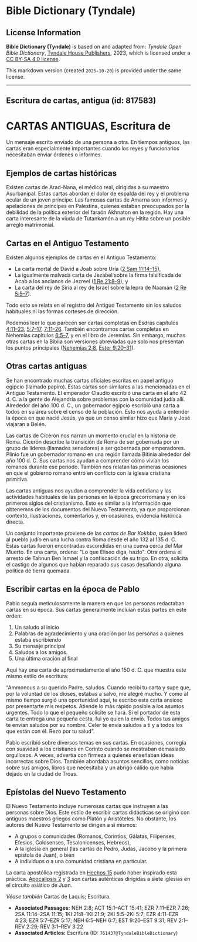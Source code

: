 # Bible Dictionary (Tyndale)

## License Information

**Bible Dictionary (Tyndale)** is based on and adapted from: _Tyndale Open Bible Dictionary_, [Tyndale House Publishers](https://tyndaleopenresources.com/), 2023, which is licensed under a [CC BY-SA 4.0 license](https://creativecommons.org/licenses/by-sa/4.0/legalcode.en).

This markdown version (created `2025-10-20`) is provided under the same license.



--------------------------------

## Escritura de cartas, antigua (id: 817583)

CARTAS ANTIGUAS, Escritura de
=============================

Un mensaje escrito enviado de una persona a otra. En tiempos antiguos, las cartas eran especialmente importantes cuando los reyes y funcionarios necesitaban enviar órdenes o informes.

Ejemplos de cartas históricas
-----------------------------

Existen cartas de Arad\-Nana, el médico real, dirigidas a su maestro Asurbanipal. Estas cartas abordan el dolor de espalda del rey y el problema ocular de un joven príncipe. Las famosas cartas de Amarna son informes y apelaciones de príncipes en Palestina, quienes estaban preocupados por la debilidad de la política exterior del faraón Akhnaton en la región. Hay una carta interesante de la viuda de Tutankamón a un rey Hitita sobre un posible arreglo matrimonial.

Cartas en el Antiguo Testamento
-------------------------------

Existen algunos ejemplos de cartas en el Antiguo Testamento:

* La carta mortal de David a Joab sobre Uría ([2 Sam 11:14–15](https://ref.ly/2Sam11:14-2Sam11:15)),
* La igualmente malvada carta de Jezabel sobre la firma falsificada de Acab a los ancianos de Jezreel ([1 Re 21:8–9](https://ref.ly/1Kgs21:8-1Kgs21:9)), y
* La carta del rey de Siria al rey de Israel sobre la lepra de Naamán ([2 Re 5:5–7](https://ref.ly/2Kgs5:5-2Kgs5:7)).

Todo esto se relata en el registro del Antiguo Testamento sin los saludos habituales ni las formas corteses de dirección.

Podemos leer lo que parecen ser cartas completas en Esdras capítulos [4:11–23](https://ref.ly/Ezra4:11-Ezra4:23), [5:7–17](https://ref.ly/Ezra5:7-Ezra5:17), [7:11–26](https://ref.ly/Ezra7:11-Ezra7:26). También encontramos cartas completas en Nehemías capítulos [6:5–7](https://ref.ly/Neh6:5-Neh6:7), y en el libro de Jeremías. Sin embargo, muchas otras cartas en la Biblia son versiones abreviadas que solo nos presentan los puntos principales ([Nehemías 2:8](https://ref.ly/Neh2:8), [Ester 9:20–31](https://ref.ly/Esth9:20-Esth9:31)).

Otras cartas antiguas
---------------------

Se han encontrado muchas cartas oficiales escritas en papel antiguo egipcio (llamado papiro). Estas cartas son similares a las mencionadas en el Antiguo Testamento. El emperador Claudio escribió una carta en el año 42 d. C. a la gente de Alejandría sobre problemas con la comunidad judía allí. Alrededor del año 100 d. C., un gobernador egipcio escribió una carta a todos en su área sobre el censo de la población. Esto nos ayuda a entender la época en que nació Jesús, ya que un censo similar hizo que María y José viajaran a Belén.

Las cartas de Cicerón nos narran un momento crucial en la historia de Roma. Cicerón describe la transición de Roma de ser gobernada por un grupo de líderes (llamados senadores) a ser gobernada por emperadores. Plinio fue un gobernador romano en una región llamada Bitinia alrededor del año 100 d. C. Sus cartas nos ayudan a comprender cómo vivían los romanos durante ese periodo. También nos relatan las primeras ocasiones en que el gobierno romano entró en conflicto con la iglesia cristiana primitiva.

Las cartas antiguas nos ayudan a comprender la vida cotidiana y las actividades habituales de las personas en la época grecorromana y en los primeros siglos del cristianismo. Esto es similar a la información que obtenemos de los documentos del Nuevo Testamento, ya que proporcionan contexto, ilustraciones, comentarios y, en ocasiones, evidencia histórica directa.

Un conjunto importante proviene de las *cartas de Bar Kokhba*, quien lideró al pueblo judío en una lucha contra Roma desde el año 132 al 135 d. C. Estas cartas fueron encontradas escondidas en una cueva cerca del Mar Muerto. En una carta, ordena: "Lo que Eliseo diga, hazlo". Otra ordena el arresto de Tahnun Ben Ismael y la confiscación de su trigo. En otra, solicita el castigo de algunos que habían reparado sus casas desafiando alguna política de tierra quemada.

Escribir cartas en la época de Pablo
------------------------------------

Pablo seguía meticulosamente la manera en que las personas redactaban cartas en su época. Sus cartas generalmente incluían estas partes en este orden:

1. Un saludo al inicio
2. Palabras de agradecimiento y una oración por las personas a quienes estaba escribiendo
3. Su mensaje principal
4. Saludos a los amigos.
5. Una última oración al final

Aquí hay una carta de aproximadamente el año 150 d. C. que muestra este mismo estilo de escritura:

“Ammonous a su querido Padre, saludos. Cuando recibí tu carta y supe que, por la voluntad de los dioses, estabas a salvo, me alegré mucho. Y como al mismo tiempo surgió una oportunidad aquí, te escribo esta carta ansioso por presentarte mis respetos. Atiende lo más rápido posible a los asuntos urgentes. Todo lo que el pequeño solicite se hará. Si el portador de esta carta te entrega una pequeña cesta, fui yo quien la envió. Todos tus amigos te envían saludos por su nombre. Celer te envía saludos a ti y a todos los que están con él. Rezo por tu salud”.

Pablo escribió sobre diversos temas en sus cartas. En ocasiones, corregía con suavidad a los cristianos en Corinto cuando se mostraban demasiado orgullosos. A veces, advertía con firmeza a quienes enseñaban ideas incorrectas sobre Dios. También abordaba asuntos sencillos, como noticias sobre sus amigos, libros que necesitaba y un abrigo cálido que había dejado en la ciudad de Troas.

Epístolas del Nuevo Testamento
------------------------------

El Nuevo Testamento incluye numerosas cartas que instruyen a las personas sobre Dios. Este estilo de escribir cartas didácticas se originó con antiguos maestros griegos como Platón y Aristóteles. No obstante, los autores del Nuevo Testamento se dirigen a sí mismos:

* A grupos o comunidades (Romanos, Corintios, Gálatas, Filipenses, Efesios, Colosenses, Tesalonicenses, Hebreos),
* A la iglesia en general (las cartas de Pedro, Judas, Jacobo y la primera epístola de Juan), o bien
* A individuos o a una comunidad cristiana en particular.

La carta apostólica registrada en [Hechos 15](https://ref.ly/Acts15:1-Acts15:41) pudo haber inspirado esta práctica. [Apocalipsis 2](https://ref.ly/Rev2:1-Rev2:29) y [3](https://ref.ly/Rev3:1-Rev3:22) son cartas auténticas dirigidas a siete iglesias en el circuito asiático de Juan.

*Véase también* Cartas de Laquis; Escritura.

* **Associated Passages:** NEH 2:8; ACT 15:1–ACT 15:41; EZR 7:11–EZR 7:26; 2SA 11:14–2SA 11:15; 1KI 21:8–1KI 21:9; 2KI 5:5–2KI 5:7; EZR 4:11–EZR 4:23; EZR 5:7–EZR 5:17; NEH 6:5–NEH 6:7; EST 9:20–EST 9:31; REV 2:1–REV 2:29; REV 3:1–REV 3:22
* **Associated Articles:** Escritura (ID: `761437@TyndaleBibleDictionary`)

